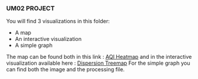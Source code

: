 ### UM02 PROJECT

You will find 3 visualizations in this folder:
 - A map
 - An interactive visualization
 - A simple graph
 
 The map can be found both in this link : [AQI Heatmap](https://aitian.carto.com/builder/fba4fd3b-f561-4253-9460-c4ed0176ec67/embed)
 and in the interactive visualization available here : [Dispersion Treemap](https://observablehq.com/d/666cdf53c0c40ede)
 For the simple graph you can find both the image and the processing file.
